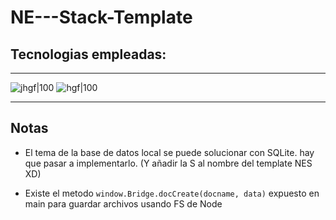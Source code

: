 # NE---Stack-Template

## Tecnologias empleadas:

---

![jhgf|100](https://victorroblesweb.es/wp-content/uploads/2018/01/nodejs-victorroblesweb.png)
![hgf|100](https://upload.wikimedia.org/wikipedia/commons/thumb/9/91/Electron_Software_Framework_Logo.svg/800px-Electron_Software_Framework_Logo.svg.png)

---

## Notas

- El tema de la base de datos local se puede solucionar con SQLite. hay que pasar a implementarlo. (Y añadir la S al nombre del template NES XD)

- Existe el metodo `window.Bridge.docCreate(docname, data)` expuesto en main para guardar archivos usando FS de Node
